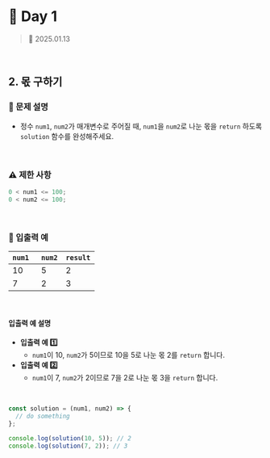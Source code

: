 # 🌻 Day 1

> 📅 2025.01.13

<br>

## 2. 몫 구하기

### 📍 문제 설명

- 정수 `num1`, `num2`가 매개변수로 주어질 때,
  `num1`을 `num2`로 나눈 몫을 `return` 하도록
  `solution` 함수를 완성해주세요.

<br>

### ⚠️ 제한 사항

```javascript
0 < num1 <= 100;
0 < num2 <= 100;
```

<br>

### 👀 입출력 예

| `num1 ` | `num2` | `result` |
| ------- | ------ | -------- |
| 10      | 5      | 2        |
| 7       | 2      | 3        |

<br>

#### 입출력 예 설명

- **입출력 예 1️⃣**
  - `num1`이 10, `num2`가 5이므로 10을 5로 나눈 몫 2를 `return` 합니다.
- **입출력 예 2️⃣**
  - `num1`이 7, `num2`가 2이므로 7을 2로 나눈 몫 3을 `return` 합니다.

<br>

```javascript
const solution = (num1, num2) => {
  // do something
};

console.log(solution(10, 5)); // 2
console.log(solution(7, 2)); // 3
```
